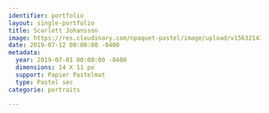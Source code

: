 ```yaml
---
identifier: portfolio
layout: single-portfolio
title: Scarlett Johansson
image: https://res.cloudinary.com/npaquet-pastel/image/upload/v1563214301/66438949_2349179532017947_658726650380288000_n.jpg
date: 2019-07-12 00:00:00 -0400
metadata:
  year: 2019-07-01 00:00:00 -0400
  dimensions: 14 X 11 po
  support: Papier Pastelmat
  type: Pastel sec
categorie: portraits

---
```


